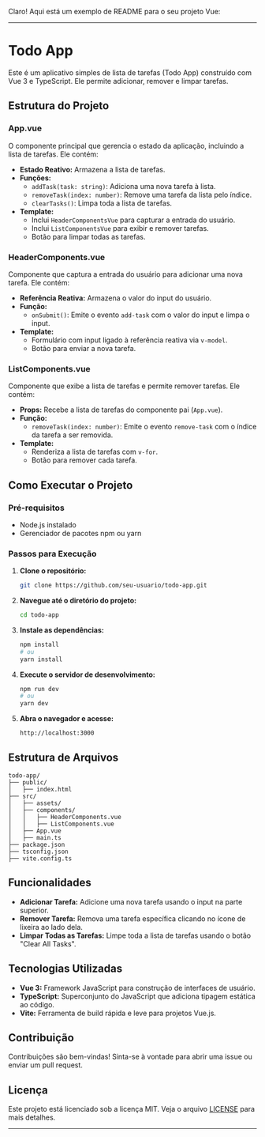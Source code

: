 Claro! Aqui está um exemplo de README para o seu projeto Vue:

---

# Todo App

Este é um aplicativo simples de lista de tarefas (Todo App) construído com Vue 3 e TypeScript. Ele permite adicionar, remover e limpar tarefas.

## Estrutura do Projeto

### App.vue

O componente principal que gerencia o estado da aplicação, incluindo a lista de tarefas. Ele contém:

- **Estado Reativo:** Armazena a lista de tarefas.
- **Funções:**
  - `addTask(task: string)`: Adiciona uma nova tarefa à lista.
  - `removeTask(index: number)`: Remove uma tarefa da lista pelo índice.
  - `clearTasks()`: Limpa toda a lista de tarefas.
- **Template:**
  - Inclui `HeaderComponentsVue` para capturar a entrada do usuário.
  - Inclui `ListComponentsVue` para exibir e remover tarefas.
  - Botão para limpar todas as tarefas.

### HeaderComponents.vue

Componente que captura a entrada do usuário para adicionar uma nova tarefa. Ele contém:

- **Referência Reativa:** Armazena o valor do input do usuário.
- **Função:**
  - `onSubmit()`: Emite o evento `add-task` com o valor do input e limpa o input.
- **Template:**
  - Formulário com input ligado à referência reativa via `v-model`.
  - Botão para enviar a nova tarefa.

### ListComponents.vue

Componente que exibe a lista de tarefas e permite remover tarefas. Ele contém:

- **Props:** Recebe a lista de tarefas do componente pai (`App.vue`).
- **Função:**
  - `removeTask(index: number)`: Emite o evento `remove-task` com o índice da tarefa a ser removida.
- **Template:**
  - Renderiza a lista de tarefas com `v-for`.
  - Botão para remover cada tarefa.

## Como Executar o Projeto

### Pré-requisitos

- Node.js instalado
- Gerenciador de pacotes npm ou yarn

### Passos para Execução

1. **Clone o repositório:**

   ```bash
   git clone https://github.com/seu-usuario/todo-app.git
   ```

2. **Navegue até o diretório do projeto:**

   ```bash
   cd todo-app
   ```

3. **Instale as dependências:**

   ```bash
   npm install
   # ou
   yarn install
   ```

4. **Execute o servidor de desenvolvimento:**

   ```bash
   npm run dev
   # ou
   yarn dev
   ```

5. **Abra o navegador e acesse:**

   ```
   http://localhost:3000
   ```

## Estrutura de Arquivos

```
todo-app/
├── public/
│   ├── index.html
├── src/
│   ├── assets/
│   ├── components/
│   │   ├── HeaderComponents.vue
│   │   ├── ListComponents.vue
│   ├── App.vue
│   ├── main.ts
├── package.json
├── tsconfig.json
├── vite.config.ts
```

## Funcionalidades

- **Adicionar Tarefa:** Adicione uma nova tarefa usando o input na parte superior.
- **Remover Tarefa:** Remova uma tarefa específica clicando no ícone de lixeira ao lado dela.
- **Limpar Todas as Tarefas:** Limpe toda a lista de tarefas usando o botão "Clear All Tasks".

## Tecnologias Utilizadas

- **Vue 3:** Framework JavaScript para construção de interfaces de usuário.
- **TypeScript:** Superconjunto do JavaScript que adiciona tipagem estática ao código.
- **Vite:** Ferramenta de build rápida e leve para projetos Vue.js.

## Contribuição

Contribuições são bem-vindas! Sinta-se à vontade para abrir uma issue ou enviar um pull request.

## Licença

Este projeto está licenciado sob a licença MIT. Veja o arquivo [LICENSE](LICENSE) para mais detalhes.

---



